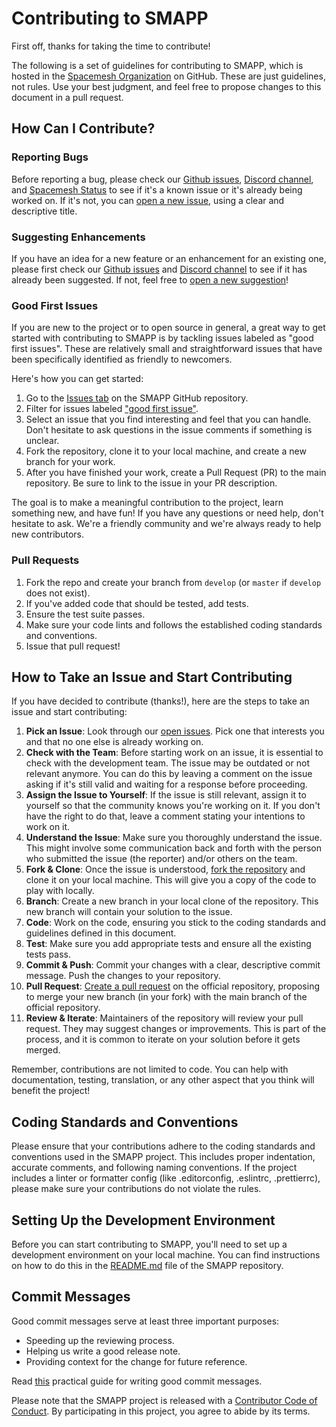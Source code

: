 # Contributing to SMAPP

First off, thanks for taking the time to contribute!

The following is a set of guidelines for contributing to SMAPP, which is hosted in the [Spacemesh Organization](https://github.com/spacemeshos) on GitHub. These are just guidelines, not rules. Use your best judgment, and feel free to propose changes to this document in a pull request.

## How Can I Contribute?

### Reporting Bugs

Before reporting a bug, please check our [Github issues](https://github.com/spacemeshos/smapp/issues), [Discord channel](https://discord.com/channels/623195163510046732/691261757921951756), and [Spacemesh Status](https://status.spacemesh.io/) to see if it's a known issue or it's already being worked on. If it's not, you can [open a new issue](https://github.com/spacemeshos/smapp/issues/new?assignees=&labels=&projects=&template=bug_report.md&title=), using a clear and descriptive title.

### Suggesting Enhancements

If you have an idea for a new feature or an enhancement for an existing one, please first check our [Github issues](https://github.com/spacemeshos/smapp/issues) and [Discord channel](https://discord.com/channels/623195163510046732/691261757921951756) to see if it has already been suggested. If not, feel free to [open a new suggestion](https://github.com/spacemeshos/smapp/issues/new?assignees=&labels=&projects=&template=feature_request.md&title=)!

### Good First Issues

If you are new to the project or to open source in general, a great way to get started with contributing to SMAPP is by tackling issues labeled as "good first issues". These are relatively small and straightforward issues that have been specifically identified as friendly to newcomers.

Here's how you can get started:

1. Go to the [Issues tab](https://github.com/spacemeshos/smapp/issues) on the SMAPP GitHub repository.
2. Filter for issues labeled ["good first issue"](https://github.com/spacemeshos/smapp/issues?q=is%3Aopen+is%3Aissue+label%3A%22good+first+issue%22).
3. Select an issue that you find interesting and feel that you can handle. Don't hesitate to ask questions in the issue comments if something is unclear.
4. Fork the repository, clone it to your local machine, and create a new branch for your work.
5. After you have finished your work, create a Pull Request (PR) to the main repository. Be sure to link to the issue in your PR description.

The goal is to make a meaningful contribution to the project, learn something new, and have fun! If you have any questions or need help, don't hesitate to ask. We're a friendly community and we're always ready to help new contributors.

### Pull Requests

1. Fork the repo and create your branch from `develop` (or `master` if `develop` does not exist).
2. If you've added code that should be tested, add tests.
3. Ensure the test suite passes.
4. Make sure your code lints and follows the established coding standards and conventions.
5. Issue that pull request!

## How to Take an Issue and Start Contributing

If you have decided to contribute (thanks!), here are the steps to take an issue and start contributing:

1. **Pick an Issue**: Look through our [open issues](https://github.com/spacemeshos/smapp/issues). Pick one that interests you and that no one else is already working on.
2. **Check with the Team**: Before starting work on an issue, it is essential to check with the development team. The issue may be outdated or not relevant anymore. You can do this by leaving a comment on the issue asking if it's still valid and waiting for a response before proceeding.
3. **Assign the Issue to Yourself**: If the issue is still relevant, assign it to yourself so that the community knows you're working on it. If you don't have the right to do that, leave a comment stating your intentions to work on it.
4. **Understand the Issue**: Make sure you thoroughly understand the issue. This might involve some communication back and forth with the person who submitted the issue (the reporter) and/or others on the team.
5. **Fork & Clone**: Once the issue is understood, [fork the repository](https://docs.github.com/en/get-started/quickstart/fork-a-repo) and clone it on your local machine. This will give you a copy of the code to play with locally.
6. **Branch**: Create a new branch in your local clone of the repository. This new branch will contain your solution to the issue.
7. **Code**: Work on the code, ensuring you stick to the coding standards and guidelines defined in this document.
8. **Test**: Make sure you add appropriate tests and ensure all the existing tests pass.
9. **Commit & Push**: Commit your changes with a clear, descriptive commit message. Push the changes to your repository.
10. **Pull Request**: [Create a pull request](https://docs.github.com/en/github/collaborating-with-issues-and-pull-requests/creating-a-pull-request) on the official repository, proposing to merge your new branch (in your fork) with the main branch of the official repository.
11. **Review & Iterate**: Maintainers of the repository will review your pull request. They may suggest changes or improvements. This is part of the process, and it is common to iterate on your solution before it gets merged.

Remember, contributions are not limited to code. You can help with documentation, testing, translation, or any other aspect that you think will benefit the project!

## Coding Standards and Conventions

Please ensure that your contributions adhere to the coding standards and conventions used in the SMAPP project. This includes proper indentation, accurate comments, and following naming conventions. If the project includes a linter or formatter config (like .editorconfig, .eslintrc, .prettierrc), please make sure your contributions do not violate the rules.

## Setting Up the Development Environment

Before you can start contributing to SMAPP, you'll need to set up a development environment on your local machine. You can find instructions on how to do this in the [README.md](https://github.com/spacemeshos/smapp/blob/develop/README.md) file of the SMAPP repository.

## Commit Messages

Good commit messages serve at least three important purposes:

- Speeding up the reviewing process.
- Helping us write a good release note.
- Providing context for the change for future reference.

Read [this](https://www.freecodecamp.org/news/writing-good-commit-messages-a-practical-guide/) practical guide for writing good commit messages.


Please note that the SMAPP project is released with a [Contributor Code of Conduct](https://github.com/spacemeshos/smapp/blob/develop/CODE_OF_CONDUCT.md). By participating in this project, you agree to abide by its terms.
